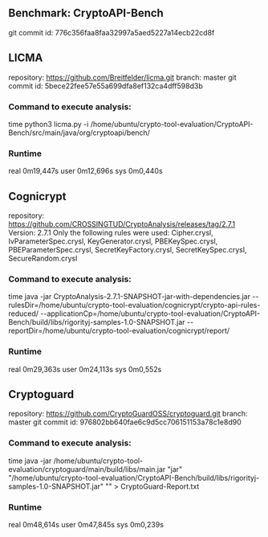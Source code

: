 
## Benchmark: CryptoAPI-Bench
git commit id: 776c356faa8faa32997a5aed5227a14ecb22cd8f

## LICMA
repository: https://github.com/Breitfelder/licma.git
branch: master
git commit id: 5bece22fee57e55a699dfa8ef132ca4dff598d3b

### Command to execute analysis:
time python3 licma.py -i /home/ubuntu/crypto-tool-evaluation/CryptoAPI-Bench/src/main/java/org/cryptoapi/bench/

### Runtime
real	0m19,447s
user	0m12,696s
sys	0m0,440s



## Cognicrypt
repository: https://github.com/CROSSINGTUD/CryptoAnalysis/releases/tag/2.7.1
Version: 2.7.1
Only the following rules were used:
Cipher.crysl,
IvParameterSpec.crysl,
KeyGenerator.crysl,
PBEKeySpec.crysl,
PBEParameterSpec.crysl,
SecretKeyFactory.crysl,
SecretKeySpec.crysl,
SecureRandom.crysl

### Command to execute analysis:
time java -jar CryptoAnalysis-2.7.1-SNAPSHOT-jar-with-dependencies.jar --rulesDir=/home/ubuntu/crypto-tool-evaluation/cognicrypt/crypto-api-rules-reduced/ --applicationCp=/home/ubuntu/crypto-tool-evaluation/CryptoAPI-Bench/build/libs/rigorityj-samples-1.0-SNAPSHOT.jar --reportDir=/home/ubuntu/crypto-tool-evaluation/cognicrypt/report/

### Runtime
real	0m29,363s
user	0m24,113s
sys	0m0,552s



## Cryptoguard
repository: https://github.com/CryptoGuardOSS/cryptoguard.git
branch: master
git commit id: 976802bb640fae6c9d5cc706151153a78c1e8d90

### Command to execute analysis:
time java -jar /home/ubuntu/crypto-tool-evaluation/cryptoguard/main/build/libs/main.jar "jar" "/home/ubuntu/crypto-tool-evaluation/CryptoAPI-Bench/build/libs/rigorityj-samples-1.0-SNAPSHOT.jar" "" > CryptoGuard-Report.txt

### Runtime
real	0m48,614s
user	0m47,845s
sys	0m0,239s






